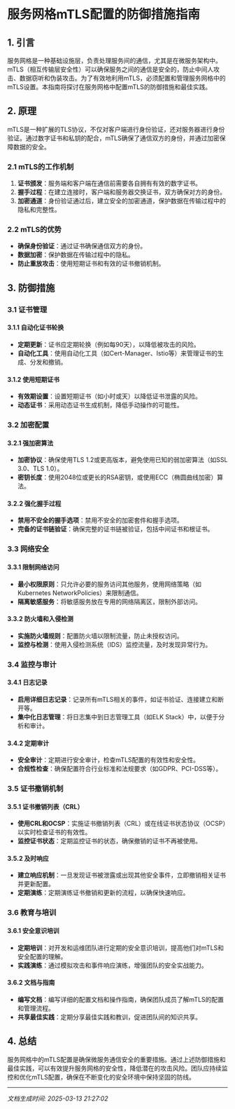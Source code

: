 # 服务网格mTLS配置的防御措施指南

## 1. 引言

服务网格是一种基础设施层，负责处理服务间的通信，尤其是在微服务架构中。mTLS（相互传输层安全性）可以确保服务之间的通信是安全的，防止中间人攻击、数据窃听和伪装攻击。为了有效地利用mTLS，必须配置和管理服务网格中的mTLS设置。本指南将探讨在服务网格中配置mTLS的防御措施和最佳实践。

## 2. 原理

mTLS是一种扩展的TLS协议，不仅对客户端进行身份验证，还对服务器进行身份验证。通过数字证书和私钥的配合，mTLS确保了通信双方的身份，并通过加密保障数据的安全。

### 2.1 mTLS的工作机制

1. **证书颁发**：服务端和客户端在通信前需要各自拥有有效的数字证书。
2. **握手过程**：在建立连接时，客户端和服务器交换证书，双方确保对方的身份。
3. **加密通道**：身份验证通过后，建立安全的加密通道，保护数据在传输过程中的隐私和完整性。

### 2.2 mTLS的优势

- **确保身份验证**：通过证书确保通信双方的身份。
- **数据加密**：保护数据在传输过程中的隐私。
- **防止重放攻击**：使用短期证书和有效的证书撤销机制。

## 3. 防御措施

### 3.1 证书管理

#### 3.1.1 自动化证书轮换

- **定期更新**：证书应定期轮换（例如每90天），以降低被攻击的风险。
- **自动化工具**：使用自动化工具（如Cert-Manager、Istio等）来管理证书的生成、分发和撤销。

#### 3.1.2 使用短期证书

- **有效期设置**：设置短期证书（如小时或天）以降低证书泄露的风险。
- **动态证书**：采用动态证书生成机制，降低手动操作的可能性。

### 3.2 加密配置

#### 3.2.1 强加密算法

- **加密协议**：确保使用TLS 1.2或更高版本，避免使用已知的弱加密算法（如SSL 3.0、TLS 1.0）。
- **密钥长度**：使用2048位或更长的RSA密钥，或使用ECC（椭圆曲线加密）算法。

#### 3.2.2 强化握手过程

- **禁用不安全的握手选项**：禁用不安全的加密套件和握手选项。
- **完备的证书链验证**：确保完整的证书链被验证，包括中间证书和根证书。

### 3.3 网络安全

#### 3.3.1 限制网络访问

- **最小权限原则**：只允许必要的服务访问其他服务，使用网络策略（如Kubernetes NetworkPolicies）来限制通信。
- **隔离敏感服务**：将敏感服务放在专用的网络隔离区，限制外部访问。

#### 3.3.2 防火墙和入侵检测

- **实施防火墙规则**：配置防火墙以限制流量，防止未授权访问。
- **监控与检测**：使用入侵检测系统（IDS）监控流量，及时发现异常行为。

### 3.4 监控与审计

#### 3.4.1 日志记录

- **启用详细日志记录**：记录所有mTLS相关的事件，如证书验证、连接建立和断开等。
- **集中化日志管理**：将日志集中到日志管理工具（如ELK Stack）中，以便于分析和审计。

#### 3.4.2 定期审计

- **安全审计**：定期进行安全审计，检查mTLS配置的有效性和安全性。
- **合规性检查**：确保配置符合行业标准和法规要求（如GDPR、PCI-DSS等）。

### 3.5 证书撤销机制

#### 3.5.1 证书撤销列表（CRL）

- **使用CRL和OCSP**：实施证书撤销列表（CRL）或在线证书状态协议（OCSP）以实时检查证书的有效性。
- **监控证书状态**：定期监控证书的状态，确保撤销的证书不再被使用。

#### 3.5.2 及时响应

- **建立响应机制**：一旦发现证书被泄露或出现其他安全事件，立即撤销相关证书并更新配置。
- **定期演练**：定期演练证书撤销和更新的流程，以确保快速响应。

### 3.6 教育与培训

#### 3.6.1 安全意识培训

- **定期培训**：对开发和运维团队进行定期的安全意识培训，提高他们对mTLS和安全配置的理解。
- **实践演练**：通过模拟攻击和事件响应演练，增强团队的安全实战能力。

#### 3.6.2 文档与指南

- **编写文档**：编写详细的配置文档和操作指南，确保团队成员了解mTLS的配置和管理流程。
- **共享最佳实践**：定期分享最佳实践和教训，促进团队间的知识共享。

## 4. 总结

服务网格中的mTLS配置是确保微服务通信安全的重要措施。通过上述防御措施和最佳实践，可以有效提升服务网格的安全性，降低潜在的攻击风险。团队应持续监控和优化mTLS配置，确保在不断变化的安全环境中保持坚固的防线。

---

*文档生成时间: 2025-03-13 21:27:02*

